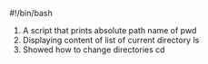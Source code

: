 #!/bin/bash
1. A script that prints absolute path name of pwd
2. Displaying content of list of current directory ls
3. Showed how to change directories cd
